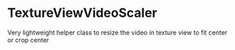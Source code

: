 # TextureViewVideoScaler
Very lightweight helper class to resize the video in texture view to fit center or crop center
